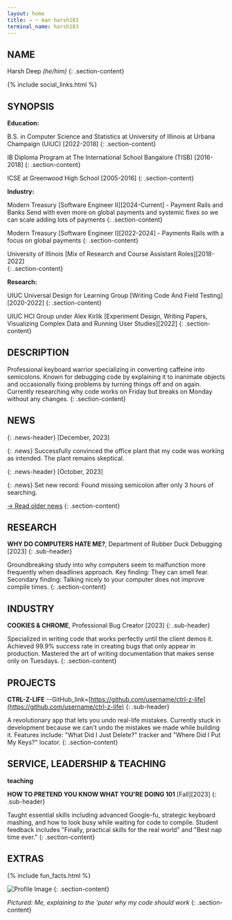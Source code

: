 ```yaml
---
layout: home
title: → ~ man harsh183
terminal_name: harsh183
---
```


## NAME

Harsh Deep *(he/him)*
{: .section-content}

{% include social_links.html %}

## SYNOPSIS

**Education:**

B.S. in Computer Science and Statistics at University of Illinois at Urbana Champaign (UIUC) [2022-2018]
{: .section-content}

IB Diploma Program at The International School Bangalore (TISB) [2016-2018]
{: .section-content}

ICSE at Greenwood High School [2005-2016]
{: .section-content}

**Industry:**

Modern Treasury [Software Engineer II][2024-Current] - Payment Rails and Banks Send with even more on global payments and systemic fixes so we can scale adding lots of payments
{: .section-content}

Modern Treasury [Software Engineer I][2022-2024] - Payments Rails with a focus on global payments
{: .section-content}

University of Illinois [Mix of Research and Course Assistant Roles][2018-2022]   
{: .section-content}

**Research:**

UIUC Universal Design for Learning Group [Writing Code And Field Testing][2020-2022]
{: .section-content}

UIUC HCI Group under Alex Kirlik [Experiment Design, Writing Papers, Visualizing Complex Data and Running User Studies][2022]
{: .section-content}

## DESCRIPTION

Professional keyboard warrior specializing in converting caffeine into semicolons. Known for debugging code by explaining it to inanimate objects and occasionally fixing problems by turning things off and on again. Currently researching why code works on Friday but breaks on Monday without any changes.
{: .section-content}

## NEWS

{: .news-header}
[December, 2023]

{: .news}
Successfully convinced the office plant that my code was working as intended. The plant remains skeptical.

{: .news-header}
[October, 2023]

{: .news}
Set new record: Found missing semicolon after only 3 hours of searching.

[→ Read older news](/news-archive)
{: .section-content}

## RESEARCH

**WHY DO COMPUTERS HATE ME?**, Department of Rubber Duck Debugging [2023]
{: .sub-header}

Groundbreaking study into why computers seem to malfunction more frequently when deadlines approach. Key finding: They can smell fear. Secondary finding: Talking nicely to your computer does not improve compile times.
{: .section-content}

## INDUSTRY

**COOKIES & CHROME**, Professional Bug Creator [2023]
{: .sub-header}

Specialized in writing code that works perfectly until the client demos it. Achieved 99.9% success rate in creating bugs that only appear in production. Mastered the art of writing documentation that makes sense only on Tuesdays.
{: .section-content}

## PROJECTS

**CTRL-Z-LIFE**
\--GitHub_link=[https://github.com/username/ctrl-z-life](https://github.com/username/ctrl-z-life)
{: .sub-header}

A revolutionary app that lets you undo real-life mistakes. Currently stuck in development because we can't undo the mistakes we made while building it. Features include: "What Did I Just Delete?" tracker and "Where Did I Put My Keys?" locator.
{: .section-content}

## SERVICE, LEADERSHIP & TEACHING

**teaching**

**HOW TO PRETEND YOU KNOW WHAT YOU'RE DOING 101** [Fall][2023]
{: .sub-header}

Taught essential skills including advanced Google-fu, strategic keyboard mashing, and how to look busy while waiting for code to compile. Student feedback includes "Finally, practical skills for the real world" and "Best nap time ever."
{: .section-content}

## EXTRAS

{% include fun_facts.html %}

![Profile Image](assets/images/profile.png)
{: .section-content}

*Pictured: Me, explaining to the 'puter why my code should work*
{: .section-content}
